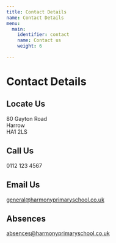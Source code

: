 ```yaml
---
title: Contact Details
name: Contact Details
menu:
  main:
    identifier: contact
    name: Contact us
    weight: 6

---
```

# Contact Details

## Locate Us
80 Gayton Road  
Harrow  
HA1 2LS

## Call Us
0112 123 4567

## Email Us
general@harmonyprimaryschool.co.uk

## Absences
absences@harmonyprimaryschool.co.uk